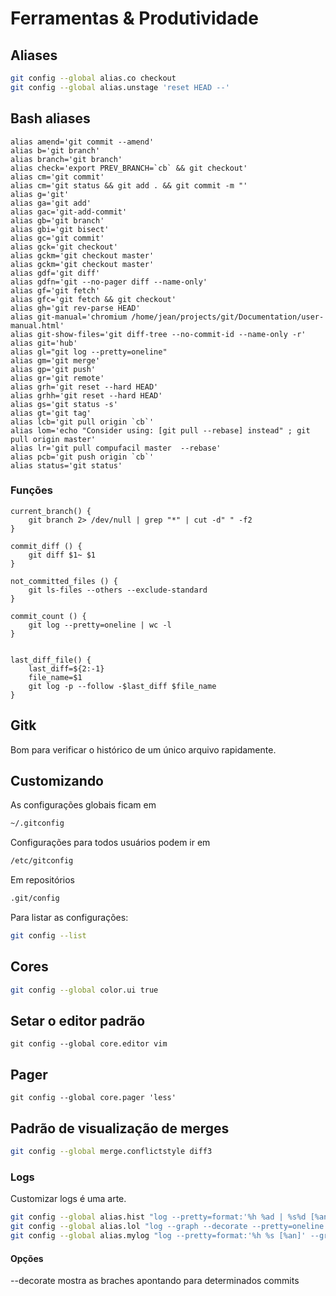 Ferramentas & Produtividade
===========================

Aliases
-------

```sh
git config --global alias.co checkout
git config --global alias.unstage 'reset HEAD --'

```

Bash aliases
------------

```
alias amend='git commit --amend'
alias b='git branch'
alias branch='git branch'
alias check='export PREV_BRANCH=`cb` && git checkout'
alias cm='git commit'
alias cm='git status && git add . && git commit -m "'
alias g='git'
alias ga='git add'
alias gac='git-add-commit'
alias gb='git branch'
alias gbi='git bisect'
alias gc='git commit'
alias gck='git checkout'
alias gckm='git checkout master'
alias gckm='git checkout master'
alias gdf='git diff'
alias gdfn='git --no-pager diff --name-only'
alias gf='git fetch'
alias gfc='git fetch && git checkout'
alias gh='git rev-parse HEAD'
alias git-manual='chromium /home/jean/projects/git/Documentation/user-manual.html'
alias git-show-files='git diff-tree --no-commit-id --name-only -r'
alias git='hub'
alias gl="git log --pretty=oneline"
alias gm='git merge'
alias gp='git push'
alias gr='git remote'
alias grh='git reset --hard HEAD'
alias grhh='git reset --hard HEAD'
alias gs='git status -s'
alias gt='git tag'
alias lcb='git pull origin `cb`'
alias lom='echo "Consider using: [git pull --rebase] instead" ; git pull origin master'
alias lr='git pull compufacil master  --rebase'
alias pcb='git push origin `cb`'
alias status='git status'

```

### Funções


```
current_branch() {
    git branch 2> /dev/null | grep "*" | cut -d" " -f2
}

commit_diff () {
    git diff $1~ $1
}

not_committed_files () {
    git ls-files --others --exclude-standard
}

commit_count () {
    git log --pretty=oneline | wc -l
}


last_diff_file() {
    last_diff=${2:-1}
    file_name=$1
    git log -p --follow -$last_diff $file_name
}
```


Gitk
----

Bom para verificar o histórico de um único arquivo rapidamente.


Customizando
------------

As configurações globais ficam em

```sh
~/.gitconfig

```

Configurações para todos usuários podem ir em

```sh
/etc/gitconfig

```

Em repositórios

```sh
.git/config
```


Para listar as configurações:

```sh
git config --list

```

Cores
-----

```sh
git config --global color.ui true

```

Setar o editor padrão
---------------------

```
git config --global core.editor vim

```

Pager
-----

```
git config --global core.pager 'less'

```

Padrão de visualização de merges
--------------------------------

```sh
git config --global merge.conflictstyle diff3

```

### Logs

Customizar logs é uma arte.

```sh
git config --global alias.hist "log --pretty=format:'%h %ad | %s%d [%an]' --graph --date=short"
git config --global alias.lol "log --graph --decorate --pretty=oneline --abbrev-commit --all"
git config --global alias.mylog "log --pretty=format:'%h %s [%an]' --graph"

```


#### Opções

--decorate  mostra as braches apontando para determinados commits


